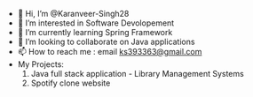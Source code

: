 - 👋 Hi, I’m @Karanveer-Singh28
- 👀 I’m interested in Software Devolopement
- 🌱 I’m currently learning Spring Framework
- 💞️ I’m looking to collaborate on Java applications   
- 📫 How to reach me : email ks393363@gmail.com
- My Projects:
  1. Java full stack application - Library Management Systems
  2. Spotify clone website 

<!---
Karanveer-Singh28/Karanveer-Singh28 is a ✨ special ✨ repository because its `README.md` (this file) appears on your GitHub profile.
You can click the Preview link to take a look at your changes.
--->
